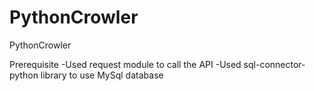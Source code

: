 # PythonCrowler
PythonCrowler

Prerequisite
-Used request module to call the API
-Used sql-connector-python library to use MySql database

